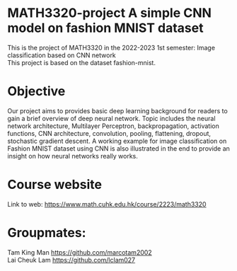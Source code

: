 # MATH3320-project A simple CNN model on fashion MNIST dataset

This is the project of MATH3320 in the 2022-2023 1st semester: Image classification based on CNN network <br> This project is based on the dataset fashion-mnist.

# Objective

Our project aims to provides basic deep learning background for readers to gain a brief overview of deep neural network. Topic includes the neural network architecture, Multilayer Perceptron, backpropagation, activation functions, CNN architecture, convolution, pooling, flattening, dropout, stochastic gradient descent. A working example for image classification on Fashion MNIST dataset using CNN is also illustrated in the end to provide an insight on how neural networks really works.

# Course website

Link to web: https://www.math.cuhk.edu.hk/course/2223/math3320

# Groupmates:
Tam King Man https://github.com/marcotam2002 <br>
Lai Cheuk Lam https://github.com/lclam027 
